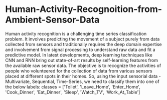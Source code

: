 # Human-Activity-Recognoition-from-Ambient-Sensor-Data
Human activity recognition is a challenging time series classification problem. It involves predicting the movement of a subject purely from data collected from sensors and traditionally requires the deep domain expertise and involvement from signal processing to understand raw data and fit a predictive model. In latest developments, deep learning techniques like CNN and RNN bring out state-of-art results by self-learning features from the available raw sensor data. The objective is to recognize the activities of people who volunteered for the collection of data from various sensors placed at different spots in their homes. So, using the input sensorial data - Multivariate, Sequential, Time-Series, we need to classify them into one of the below labels:
classes = ['Toilet', 'Leave_Home', 'Enter_Home', 'Cook_Dinner', 'Eat_Dinner', 'Sleep', 'Watch_TV', 'Work_At_Table']

